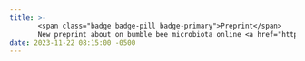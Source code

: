 ```yaml
---
title: >-
       <span class="badge badge-pill badge-primary">Preprint</span> 
       New preprint about on bumble bee microbiota online <a href="https://www.biorxiv.org/content/10.1101/2023.11.21.568059v1" target="_blank">bioRxiv.org</a>
date: 2023-11-22 08:15:00 -0500
---
```

